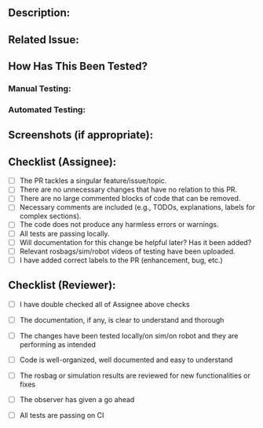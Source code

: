 <!--- Provide a general summary of your changes in the Title above -->

## Description:
<!--- Describe your changes in detail -->

## Related Issue:
<!--- This project only accepts pull requests related to open issues -->
<!--- If suggesting a new feature or change, please discuss it in an issue first -->
<!--- If fixing a bug, there should be an issue describing it with steps to reproduce -->
<!--- Please link to the issue here: -->

## How Has This Been Tested?
<!--- Please describe in detail how you tested your changes. -->
<!--- Include details of your testing environment, and the tests you ran to -->
<!--- see how your change affects other areas of the code, etc. -->

### Manual Testing:

### Automated Testing:
<!--- Describe any automated tests you added or ran. -->

## Screenshots (if appropriate):

## Checklist (Assignee):

- [ ] The PR tackles a singular feature/issue/topic.
- [ ] There are no unnecessary changes that have no relation to this PR.
- [ ] There are no large commented blocks of code that can be removed.
- [ ] Necessary comments are included (e.g., TODOs, explanations, labels for complex sections).
- [ ] The code does not produce any harmless errors or warnings.
- [ ] All tests are passing locally.
- [ ] Will documentation for this change be helpful later? Has it been added?
- [ ] Relevant rosbags/sim/robot videos of testing have been uploaded.
- [ ] I have added correct labels to the PR (enhancement, bug, etc.)

## Checklist (Reviewer):

- [ ] I have double checked all of Assignee above checks
- [ ] The documentation, if any, is clear to understand and thorough
- [ ] The changes have been tested locally/on sim/on robot and they are performing as intended
- [ ] Code is well-organized, well documented and easy to understand
- [ ] The rosbag or simulation results are reviewed for new functionalities or fixes
- [ ] The observer has given a go ahead
- [ ] All tests are passing on CI

